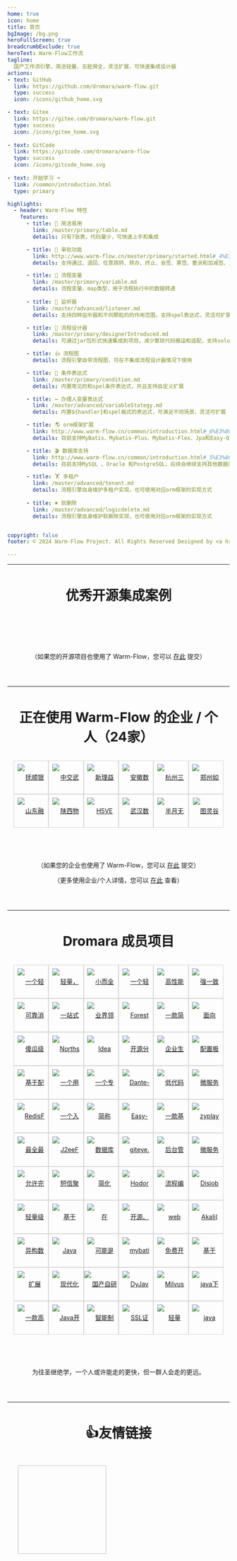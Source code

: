 ```yaml
---
home: true
icon: home
title: 首页
bgImage: /bg.png
heroFullScreen: true
breadcrumbExclude: true
heroText: Warm-Flow工作流
tagline:
  国产工作流引擎，简洁轻量，五脏俱全，灵活扩展，可快速集成设计器
actions:
- text: GitHub
  link: https://github.com/dromara/warm-flow.git
  type: success
  icon: /icons/github_home.svg

- text: Gitee
  link: https://gitee.com/dromara/warm-flow.git
  type: success
  icon: /icons/gitee_home.svg
  
- text: GitCode
  link: https://gitcode.com/dromara/warm-flow
  type: success
  icon: /icons/gitcode_home.svg
  
- text: 开始学习 ➜
  link: /common/introduction.html
  type: primary  

highlights:
  - header: Warm-Flow 特性
    features:
      - title: 🔅 简洁易用
        link: /master/primary/table.md
        details: 只有7张表，代码量少，可快速上手和集成

      - title: 🤏 审批功能
        link: http://www.warm-flow.cn/master/primary/started.html#_4%E3%80%81%E4%BB%A3%E7%A0%81%E7%A4%BA%E4%BE%8B
        details: 支持通过、退回、任意跳转、转办、终止、会签、票签、委派和加减签、互斥和并行网关

      - title: 🎐 流程变量
        link: /master/primary/variable.md
        details: 流程变量，map类型，用于流程执行中的数据转递
        
      - title: 🦻 监听器
        link: /master/advanced/listener.md
        details: 支持四种监听器和不同颗粒的的作用范围，支持spel表达式，灵活可扩展，参数传递，动态权限

      - title: 💯 流程设计器
        link: /master/primary/designerIntroduced.md
        details: 可通过jar包形式快速集成到项目，减少繁琐代码搬运和适配，支持solon和springboot

      - title: 👍 流程图
        details: 流程引擎自带流程图，可在不集成流程设计器情况下使用

      - title: 🔦 条件表达式
        link: /master/primary/condition.md
        details: 内置常见的和spel条件表达式，并且支持自定义扩展

      - title: ↔️ 办理人变量表达式
        link: /master/advanced/variableStategy.md
        details: 内置${handler}和spel格式的表达式，可满足不同场景，灵活可扩展

      - title: 🌎 orm框架扩展
        link: http://www.warm-flow.cn/common/introduction.html#_6%E3%80%81%E6%94%AF%E6%8C%81orm%E6%A1%86%E6%9E%B6%E7%B1%BB%E5%9E%8B
        details: 目前支持MyBatis、Mybatis-Plus、Mybatis-Flex、Jpa和Easy-Query，后续会由社区提供其他支持，扩展方便

      - title: 🎬 数据库支持
        link: http://www.warm-flow.cn/common/introduction.html#_5%E3%80%81%E6%94%AF%E6%8C%81%E6%95%B0%E6%8D%AE%E5%BA%93%E7%B1%BB%E5%9E%8B
        details: 目前支持MySQL 、Oracle 和PostgreSQL，后续会继续支持其他数据库或者国产数据库

      - title: 🏋 多租户
        link: /master/advanced/tenant.md
        details: 流程引擎自身维护多租户实现，也可使用对应orm框架的实现方式
        
      - title: ✖️ 软删除
        link: /master/advanced/logicdelete.md
        details: 流程引擎自身维护软删除实现，也可使用对应orm框架的实现方式


copyright: false
footer: © 2024 Warm-Flow Project. All Rights Reserved Designed by <a href="https://gitee.com/min290">xiaohua</a> Member of <a href="https://dromara.org.cn/">Dromara</a> <br><a href="https://beian.miit.gov.cn/">赣ICP备2021008655号-3</a>

---
```



---
<div class="com-box-f s-width">
    <div class="s-fenge"></div>
    <br><strong style="font-size: 30px;">优秀开源集成案例</strong><br><br><br>
    <div class="com-box com-box-you table-show-pj">
        <SiteInfo
        name="hh-vue"
        desc="官方集成案例:springboot2+vue2"
        url="http://www.hhzai.top/"
        logo="http://localhost:8081/logo.png"
        repo="https://gitee.com/min290/hh-vue.git"
        preview="https://foruda.gitee.com/images/1734069989612682159/d8370b7a_2218307.png"
        />
        <SiteInfo
        name="RuoYi-Vue3"
        desc="官方集成案例:vue3前端"
        url="http://www.hhzai.top/"
        logo="http://localhost:8081/logo.png"
        repo="https://gitee.com/min290/RuoYi-Vue3.git"
        preview="https://foruda.gitee.com/images/1734069989612682159/d8370b7a_2218307.png"
        />
    </div>
    <div style="height: 10px; clear: both;"></div>
    <p>
    	（如果您的开源项目也使用了 Warm-Flow，您可以 <a href="https://gitee.com/dromara/warm-flow/issues/IBB37F" target="_blank">在此</a> 提交）
    </p>
</div>

---
<div class="com-box-f s-width">
    <div class="s-fenge"></div>
    <br><strong style="font-size: 30px;">正在使用 Warm-Flow 的企业 / 个人（24家）</strong><br><br><br>
    <div class="com-box com-box-you table-show-pj">
        <a href="https://maxkey.top/" target="_blank">
    		<img class="lazy" data-original="https://www.bankoffs.com.cn/" title="抚顺银行" src="https://foruda.gitee.com/images/1724129406609614381/b3e2d2aa_2218307.png" style="">
    	</a>
    	<a href="https://gitee.com/dromara/TLog" target="_blank">
    		<img class="lazy" data-original="https://www.sneb.com.cn/zhgj/index_2578.html" title="中交武汉智行国际" src="https://foruda.gitee.com/images/1732083419998818655/3e444f08_2218307.png" style="">
    	</a>
    	<a href="https://gitee.com/dromara/liteFlow" target="_blank">
    		<img class="lazy" data-original="https://www.xly-net.com/login" title="新理益智慧网络科技（重庆）有限公司" src="https://foruda.gitee.com/images/1732083517105041838/b685e15c_2218307.png" style="">
    	</a>
    	<a href="https://hutool.cn/" target="_blank">
    		<img class="lazy" data-original="https://www.ctcemti.com" title="安徽数智建造研究院有限公司" src="https://foruda.gitee.com/images/1724128444763892376/f5925815_2218307.png" style="">
    	</a>
    	<a href="https://sa-token.cc/" target="_blank">
    		<img class="lazy" data-original="http://www.3into1.cn" title="杭州三之一智联科技有限公司" src="https://foruda.gitee.com/images/1724128656910849672/05712913_2218307.png" style="">
    	</a>
    	<a href="https://gitee.com/dromara/hmily" target="_blank">
    		<img class="lazy" data-original="https://ruyangkeji.com/" title="郑州如阳科技有限公司" src="https://foruda.gitee.com/images/1724128729136918262/f79703a0_2218307.png" style="">
    	</a>
    	<a href="https://gitee.com/dromara/Raincat" target="_blank">
    		<img class="lazy" data-original="https://www.runyoucloud.com" title="山东融佑信息科技有限公司" src="https://foruda.gitee.com/images/1724129195385753446/c9b9b908_2218307.png" style="">
    	</a>
    	<a href="https://gitee.com/dromara/myth" target="_blank">
    		<img class="lazy" data-original="http://www.aiwld.com.cn" title="陕西物联达智能科技有限公司" src="https://foruda.gitee.com/images/1724129259885472852/d538bd26_2218307.png" style="">
    	</a>
    	<a href="https://cubic.jiagoujishu.com/" target="_blank">
    		<img class="lazy" data-original="http://www.h5ve.com" title="H5VE团队" src="https://foruda.gitee.com/images/1724129316656246511/9f588786_2218307.png" style="">
    	</a>
    	<a href="http://forest.dtflyx.com/" target="_blank">
    		<img class="lazy" data-original="https://gitee.com/qq75547276/openflow-admin" title="武汉数演科技有限公司" nf="" src="https://foruda.gitee.com/images/1724129097682545577/22d88a87_2218307.png" style="">
    	</a>
    	<a href="https://jpom.top/" target="_blank">
    		<img class="lazy" data-original="" title="半月无霜" src="http://localhost:8081/logo.png" style="">
    	</a>
        <a href="https://jpom.top/" target="_blank">
    		<img class="lazy" data-original="" title="图灵谷" src="http://localhost:8081/logo.png" style="">
    	</a>
    </div>
    <div style="height: 10px; clear: both;"></div>
    <p>
    	（如果您的企业也使用了 Warm-Flow，您可以 <a href="https://gitee.com/dromara/warm-flow/issues/I7Y57D" target="_blank">在此</a> 提交）
    </p>
    <p>
    	（更多使用企业/个人详情，您可以 <a href="/common/companyintegration.md" target="_blank">在此</a> 查看）
    </p>
</div>

---
<div class="com-box-f s-width">
    <div class="s-fenge"></div>
    <br><strong style="font-size: 30px;">Dromara 成员项目</strong><br><br><br>
    <div class="com-box com-box-you table-show-pj">
    	<a href="https://gitee.com/dromara/TLog" target="_blank">
    		<img class="lazy" data-original="https://oss.dev33.cn/sa-token/link/tlog.png" title="一个轻量级的分布式日志标记追踪神器，10分钟即可接入，自动对日志打标签完成微服务的链路追踪" src="https://oss.dev33.cn/sa-token/link/tlog.png" style="">
    	</a>
    	<a href="https://gitee.com/dromara/liteFlow" target="_blank">
    		<img class="lazy" data-original="https://oss.dev33.cn/sa-token/link/liteflow.png" title="轻量，快速，稳定，可编排的组件式流程引擎" src="https://oss.dev33.cn/sa-token/link/liteflow.png" style="">
    	</a>
    	<a href="https://hutool.cn/" target="_blank">
    		<img class="lazy" data-original="https://oss.dev33.cn/sa-token/link/hutool.jpg" title="小而全的Java工具类库，使Java拥有函数式语言般的优雅，让Java语言也可以“甜甜的”。" src="https://oss.dev33.cn/sa-token/link/hutool.jpg" style="">
    	</a>
    	<a href="https://sa-token.cc/" target="_blank">
    		<img class="lazy" data-original="https://oss.dev33.cn/sa-token/link/sa-token.png" title="一个轻量级 java 权限认证框架，让鉴权变得简单、优雅！" src="https://oss.dev33.cn/sa-token/link/sa-token.png" style="">
    	</a>
    	<a href="https://gitee.com/dromara/hmily" target="_blank">
    		<img class="lazy" data-original="https://oss.dev33.cn/sa-token/link/hmily.png" title="高性能一站式分布式事务解决方案。" src="https://oss.dev33.cn/sa-token/link/hmily.png" style="">
    	</a>
    	<a href="https://gitee.com/dromara/Raincat" target="_blank">
    		<img class="lazy" data-original="https://oss.dev33.cn/sa-token/link/raincat.png" title="强一致性分布式事务解决方案。" src="https://oss.dev33.cn/sa-token/link/raincat.png" style="">
    	</a>
    	<a href="https://gitee.com/dromara/myth" target="_blank">
    		<img class="lazy" data-original="https://oss.dev33.cn/sa-token/link/myth.png" title="可靠消息分布式事务解决方案。" src="https://oss.dev33.cn/sa-token/link/myth.png" style="">
    	</a>
    	<a href="https://cubic.jiagoujishu.com/" target="_blank">
    		<img class="lazy" data-original="https://oss.dev33.cn/sa-token/link/cubic.png" title="一站式问题定位平台，以agent的方式无侵入接入应用，完整集成arthas功能模块，致力于应用级监控，帮助开发人员快速定位问题" src="https://oss.dev33.cn/sa-token/link/cubic.png" style="">
    	</a>
    	<a href="https://maxkey.top/" target="_blank">
    		<img class="lazy" data-original="https://oss.dev33.cn/sa-token/link/maxkey.png" title="业界领先的身份管理和认证产品" src="https://oss.dev33.cn/sa-token/link/maxkey.png" style="">
    	</a>
    	<a href="http://forest.dtflyx.com/" target="_blank">
    		<img class="lazy" data-original="https://oss.dev33.cn/sa-token/link/forest-logo.png" title="Forest能够帮助您使用更简单的方式编写Java的HTTP客户端" nf="" src="https://oss.dev33.cn/sa-token/link/forest-logo.png" style="">
    	</a>
    	<a href="https://jpom.top/" target="_blank">
    		<img class="lazy" data-original="https://oss.dev33.cn/sa-token/link/jpom.png" title="一款简而轻的低侵入式在线构建、自动部署、日常运维、项目监控软件" src="https://oss.dev33.cn/sa-token/link/jpom.png" style="">
    	</a>
    	<a href="https://su.usthe.com/" target="_blank">
    		<img class="lazy" data-original="https://oss.dev33.cn/sa-token/link/sureness.png" title="面向 REST API 的高性能认证鉴权框架" src="https://oss.dev33.cn/sa-token/link/sureness.png" style="">
    	</a>
    	<a href="https://easy-es.cn/" target="_blank">
    		<img class="lazy" data-original="https://oss.dev33.cn/sa-token/link/easy-es2.png" title="傻瓜级ElasticSearch搜索引擎ORM框架" src="https://oss.dev33.cn/sa-token/link/easy-es2.png" style="">
    	</a>
    	<a href="https://gitee.com/dromara/northstar" target="_blank">
    		<img class="lazy" data-original="https://oss.dev33.cn/sa-token/link/northstar_logo.png" title="Northstar盈富量化交易平台" src="https://oss.dev33.cn/sa-token/link/northstar_logo.png" style="">
    	</a>
    	<a href="https://dromara.gitee.io/fast-request/" target="_blank">
    		<img class="lazy" data-original="https://oss.dev33.cn/sa-token/link/fast-request.gif" title="Idea 版 Postman，为简化调试API而生" src="https://oss.dev33.cn/sa-token/link/fast-request.gif" style="">
    	</a>
    	<a href="https://www.jeesuite.com/" target="_blank">
    		<img class="lazy" data-original="https://oss.dev33.cn/sa-token/link/mendmix.png" title="开源分布式云原生架构一站式解决方案" src="https://oss.dev33.cn/sa-token/link/mendmix.png" style="">
    	</a>
    	<a href="https://gitee.com/dromara/koalas-rpc" target="_blank">
    		<img class="lazy" data-original="https://oss.dev33.cn/sa-token/link/koalas-rpc2.png" title="企业生产级百亿日PV高可用可拓展的RPC框架。" src="https://oss.dev33.cn/sa-token/link/koalas-rpc2.png" style="">
    	</a>
    	<a href="https://async.sizegang.cn/" target="_blank">
    		<img class="lazy" data-original="https://oss.dev33.cn/sa-token/link/gobrs-async.png" title="配置极简功能强大的异步任务动态编排框架" src="https://oss.dev33.cn/sa-token/link/gobrs-async.png" style="">
    	</a>
    	<a href="https://dynamictp.cn/" target="_blank">
    		<img class="lazy" data-original="https://oss.dev33.cn/sa-token/link/dynamic-tp.png" title="基于配置中心的轻量级动态可监控线程池" src="https://oss.dev33.cn/sa-token/link/dynamic-tp.png" style="">
    	</a>
    	<a href="https://www.x-easypdf.cn" target="_blank">
    		<img class="lazy" data-original="https://oss.dev33.cn/sa-token/link/x-easypdf.png" title="一个用搭积木的方式构建pdf的框架（基于pdfbox）" src="https://oss.dev33.cn/sa-token/link/x-easypdf.png" style="">
    	</a>
    	<a href="http://dromara.gitee.io/image-combiner" target="_blank">
    		<img class="lazy" data-original="https://oss.dev33.cn/sa-token/link/image-combiner.png" title="一个专门用于图片合成的工具，没有很复杂的功能，简单实用，却不失强大" src="https://oss.dev33.cn/sa-token/link/image-combiner.png" style="">
    	</a>
    	<a href="https://www.herodotus.cn/" target="_blank">
    		<img class="lazy" data-original="https://oss.dev33.cn/sa-token/link/dante-cloud2.png" title="Dante-Cloud 是一款企业级微服务架构和服务能力开发平台。" src="https://oss.dev33.cn/sa-token/link/dante-cloud2.png" style="">
    	</a>
    	<a href="http://www.mtruning.club" target="_blank">
    		<img class="lazy" data-original="https://oss.dev33.cn/sa-token/link/go-view.png" title="低代码数据可视化开发平台" src="https://oss.dev33.cn/sa-token/link/go-view.png" style="">
    	</a>
    	<a href="https://tangyh.top/" target="_blank">
    		<img class="lazy" data-original="https://oss.dev33.cn/sa-token/link/lamp-cloud.png" title="微服务中后台快速开发平台，支持租户(SaaS)模式、非租户模式" src="https://oss.dev33.cn/sa-token/link/lamp-cloud.png" style="">
    	</a>
    	<a href="https://www.redisfront.com/" target="_blank">
    		<img class="lazy" data-original="https://oss.dev33.cn/sa-token/link/redis-front.png" title="RedisFront 是一款开源免费的跨平台 Redis 桌面客户端工具, 支持单机模式, 集群模式, 哨兵模式以及 SSH 隧道连接, 可轻松管理Redis缓存数据." src="https://oss.dev33.cn/sa-token/link/redis-front.png" style="">
    	</a>
    	<a href="https://www.yuque.com/u34495/mivcfg" target="_blank">
    		<img class="lazy" data-original="https://oss.dev33.cn/sa-token/link/electron-egg.png" title="一个入门简单、跨平台、企业级桌面软件开发框架" src="https://oss.dev33.cn/sa-token/link/electron-egg.png" style="">
    	</a>
    	<a href="https://gitee.com/dromara/open-capacity-platform" target="_blank">
    		<img class="lazy" data-original="https://oss.dev33.cn/sa-token/link/open-capacity-platform.jpg" title="简称ocp是基于Spring Cloud的企业级微服务框架(用户权限管理，配置中心管理，应用管理，....)" src="https://oss.dev33.cn/sa-token/link/open-capacity-platform.jpg" style="">
    	</a>
    	<a href="http://easy-trans.fhs-opensource.top/" target="_blank">
    		<img class="lazy" data-original="https://oss.dev33.cn/sa-token/link/easy_trans.png" title="Easy-Trans 一个注解搞定数据翻译,减少30%SQL代码量" src="https://oss.dev33.cn/sa-token/link/easy_trans.png" style="">
    	</a>
    	<a href="https://gitee.com/dromara/neutrino-proxy" target="_blank">
    		<img class="lazy" data-original="https://oss.dev33.cn/sa-token/link/neutrino-proxy.svg" title="一款基于 Netty 的、开源的内网穿透神器。" src="https://oss.dev33.cn/sa-token/link/neutrino-proxy.svg" style="">
    	</a>
    	<!-- <a href="https://chatgpt.cn.obiscr.com/" target="_blank">
    		<img class="lazy" data-original="https://oss.dev33.cn/sa-token/link/chatgpt.png"
    			title="一个支持在 JetBrains 系列 IDE 上运行的 ChatGPT 的插件。">
    	</a> -->
    	<a href="https://gitee.com/dromara/zyplayer-doc" target="_blank">
    		<img class="lazy" data-original="https://oss.dev33.cn/sa-token/link/zyplayer-doc.png" title="zyplayer-doc是一款适合团队和个人使用的WIKI文档管理工具，同时还包含数据库文档、Api接口文档。" src="https://oss.dev33.cn/sa-token/link/zyplayer-doc.png" style="">
    	</a>
    	<a href="https://gitee.com/dromara/payment-spring-boot" target="_blank">
    		<img class="lazy" data-original="https://oss.dev33.cn/sa-token/link/payment-spring-boot.png" title="最全最好用的微信支付V3 Spring Boot 组件。" src="https://oss.dev33.cn/sa-token/link/payment-spring-boot.png" style="">
    	</a>
    	<a href="https://www.j2eefast.com/" target="_blank">
    		<img class="lazy" data-original="https://oss.dev33.cn/sa-token/link/j2eefast.png" title="J2eeFAST 是一个致力于中小企业 Java EE 企业级快速开发平台,我们永久开源!" src="https://oss.dev33.cn/sa-token/link/j2eefast.png" style="">
    	</a>
    	<a href="https://gitee.com/dromara/data-compare" target="_blank">
    		<img class="lazy" data-original="https://oss.dev33.cn/sa-token/link/dataCompare.png" title="数据库比对工具：hive 表数据比对，mysql、Doris 数据比对，实现自动化配置进行数据比对，避免频繁写sql 进行处理，低代码(Low-Code) 平台" src="https://oss.dev33.cn/sa-token/link/dataCompare.png" style="">
    	</a>
    	<a href="https://gitee.com/dromara/open-giteye-api" target="_blank">
    		<img class="lazy" data-original="https://oss.dev33.cn/sa-token/link/open-giteye-api.svg" title="giteye.net 是专为开源作者设计的数据图表服务工具类站点，提供了包括 Star 趋势图、贡献者列表、Gitee指数等数据图表服务。" src="https://oss.dev33.cn/sa-token/link/open-giteye-api.svg" style="">
    	</a>
    	<a href="https://gitee.com/dromara/RuoYi-Vue-Plus" target="_blank">
    		<img class="lazy" data-original="https://oss.dev33.cn/sa-token/link/RuoYi-Vue-Plus.png" title="后台管理系统 重写 RuoYi-Vue 所有功能 集成 Sa-Token + Mybatis-Plus + Jackson + Xxl-Job + SpringDoc + Hutool + OSS 定期同步" src="https://oss.dev33.cn/sa-token/link/RuoYi-Vue-Plus.png" style="">
    	</a>
    	<a href="https://gitee.com/dromara/RuoYi-Cloud-Plus" target="_blank">
    		<img class="lazy" data-original="https://oss.dev33.cn/sa-token/link/RuoYi-Cloud-Plus.png" title="微服务管理系统 重写RuoYi-Cloud所有功能 整合 SpringCloudAlibaba Dubbo3.0 Sa-Token Mybatis-Plus MQ OSS ES Xxl-Job Docker 全方位升级 定期同步" src="https://oss.dev33.cn/sa-token/link/RuoYi-Cloud-Plus.png" style="">
    	</a>
    	<a href="https://gitee.com/dromara/stream-query" target="_blank">
    		<img class="lazy" data-original="https://oss.dev33.cn/sa-token/link/stream-query.png" title="允许完全摆脱 Mapper 的 mybatis-plus 体验！封装 stream 和 lambda 操作进行数据返回处理。" src="https://oss.dev33.cn/sa-token/link/stream-query.png" style="">
    	</a>
    	<a href="https://wind.kim/" target="_blank">
    		<img class="lazy" data-original="https://oss.dev33.cn/sa-token/link/sms4j.png" title="短信聚合工具，让发送短信变的更简单。" src="https://oss.dev33.cn/sa-token/link/sms4j.png" style="">
    	</a>
    	<a href="https://cloudeon.top/" target="_blank">
    		<img class="lazy" data-original="https://oss.dev33.cn/sa-token/link/cloudeon.png" title="简化kubernetes上大数据集群的运维管理" src="https://oss.dev33.cn/sa-token/link/cloudeon.png" style="">
    	</a>
    	<a href="https://github.com/dromara/hodor" target="_blank">
    		<img class="lazy" data-original="https://oss.dev33.cn/sa-token/link/hodor.png" title="Hodor是一个专注于任务编排和高可用性的分布式任务调度系统。" src="https://oss.dev33.cn/sa-token/link/hodor.png" style="">
    	</a>
    	<a href="http://nsrule.com/" target="_blank">
    		<img class="lazy" data-original="https://oss.dev33.cn/sa-token/link/test-hub.png" title="流程编排，插件驱动，测试无限可能" src="https://oss.dev33.cn/sa-token/link/test-hub.png" style="">
    	</a>
    	<a href="https://gitee.com/dromara/disjob" target="_blank">
    		<img class="lazy" data-original="https://oss.dev33.cn/sa-token/link/disjob-2.png" title="Disjob是一个分布式的任务调度框架" src="https://oss.dev33.cn/sa-token/link/disjob-2.png" style="">
    	</a>
    	<a href="https://gitee.com/dromara/binlog4j" target="_blank">
    		<img class="lazy" data-original="https://oss.dev33.cn/sa-token/link/Binlog4j.png" title="轻量级 Mysql Binlog 客户端, 提供宕机续读, 高可用集群等特性" src="https://oss.dev33.cn/sa-token/link/Binlog4j.png" style="">
    	</a>
    	<a href="https://gitee.com/dromara/yft-design" target="_blank">
    		<img class="lazy" data-original="https://oss.dev33.cn/sa-token/link/yft-design.png" title="基于 Canvas 的开源版 创客贴 支持导出json，svg, image文件。" src="https://oss.dev33.cn/sa-token/link/yft-design.png" style="">
    	</a>
    	<a href="https://gitee.com/dromara/x-file-storage" target="_blank">
    		<img class="lazy" data-original="https://oss.dev33.cn/sa-token/link/x-file-storage.svg" title="在 SpringBoot 中通过简单的方式将文件存储到 本地、阿里云 OSS、腾讯云 COS、七牛云 Kodo等" src="https://oss.dev33.cn/sa-token/link/x-file-storage.svg" style="">
    	</a>
    	<a href="https://wemq.nicholasld.cn/" target="_blank">
    		<img class="lazy" data-original="https://oss.dev33.cn/sa-token/link/wemq.png" title="开源、高性能、安全、功能强大的物联网调试和管理解决方案。" src="https://oss.dev33.cn/sa-token/link/wemq.png" style="">
    	</a>
    	<a href="https://gitee.com/dromara/mayfly-go" target="_blank">
    		<img class="lazy" data-original="https://oss.dev33.cn/sa-token/link/mayfly-go.png" title="web 版 linux(终端[终端回放] 文件 脚本 进程 计划任务)、数据库（mysql postgres）、redis(单机 哨兵 集群)、mongo 统一管理操作平台" src="https://oss.dev33.cn/sa-token/link/mayfly-go.png" style="">
    	</a>
    	<a href="https://akali.yomahub.com/" target="_blank">
    		<img class="lazy" data-original="https://oss.dev33.cn/sa-token/link/akali.png" title="Akali(阿卡丽)，轻量级本地化热点检测/降级框架，10秒钟即可接入使用！大流量下的神器" src="https://oss.dev33.cn/sa-token/link/akali.png" style="">
    	</a>
    	<a href="https://gitee.com/dromara/dbswitch" target="_blank">
    		<img class="lazy" data-original="https://oss.dev33.cn/sa-token/link/dbswitch.png" title="异构数据库迁移同步(搬家)工具。" src="https://oss.dev33.cn/sa-token/link/dbswitch.png" style="">
    	</a>
    	<a href="https://gitee.com/dromara/easyAi" target="_blank">
    		<img class="lazy" data-original="https://oss.dev33.cn/sa-token/link/easyAI.png" title="Java 傻瓜式 AI 框架。" src="https://oss.dev33.cn/sa-token/link/easyAI.png" style="">
    	</a>
    	<a href="https://gitee.com/dromara/tianai-captcha" target="_blank">
    		<img class="lazy" data-original="https://oss.dev33.cn/sa-token/link/tianai-captcha.png" title="可能是java界最好的开源行为验证码 captcha、captcha、captcha、captcha、tianai-captcha [滑块验证码、点选验证码、行为验证码、旋转验证码， 滑动验证码]。" src="https://oss.dev33.cn/sa-token/link/tianai-captcha.png" style="">
    	</a>
    	<a href="https://gitee.com/dromara/mybatis-plus-ext" target="_blank">
    		<img class="lazy" data-original="https://oss.dev33.cn/sa-token/link/mybatis-plus-ext.png" title="mybatis-plus 框架的增强拓展包。" src="https://oss.dev33.cn/sa-token/link/mybatis-plus-ext.png" style="">
    	</a>
    	<a href="https://gitee.com/dromara/dax-pay" target="_blank">
    		<img class="lazy" data-original="https://oss.dev33.cn/sa-token/link/dax-pay.png" title="免费开源的支付网关。" src="https://oss.dev33.cn/sa-token/link/dax-pay.png" style="">
    	</a>
    	<a href="https://gitee.com/dromara/sayOrder" target="_blank">
    		<img class="lazy" data-original="https://oss.dev33.cn/sa-token/link/sayorder.png" title="基于easyAi引擎的JAVA高性能，低成本，轻量级智能客服。" src="https://oss.dev33.cn/sa-token/link/sayorder.png" style="">
    	</a>
    	<a href="https://gitee.com/dromara/mybatis-jpa-extra" target="_blank">
    		<img class="lazy" data-original="https://oss.dev33.cn/sa-token/link/mybatis-jpa-extra.png" title="扩展MyBatis JPA支持，简化CUID操作，增强SELECT分页查询" src="https://oss.dev33.cn/sa-token/link/mybatis-jpa-extra.png" style="">
    	</a>
    	<a href="https://newcar.js.org/zh/" target="_blank">
    		<img class="lazy"  data-original="https://oss.dev33.cn/sa-token/link/newcar.png" title="现代化的动画引擎" src="https://oss.dev33.cn/sa-token/link/newcar.png" style="">
    	</a>
    	<a href="http://warm-flow.cn" target="_blank">
    		<img class="lazy"  data-original="https://oss.dev33.cn/sa-token/link/warm-flow.png" title="国产自研工作流，其特点简洁(只有6张表)但又不简单，五脏俱全，组件独立，可扩展，可满足中小项目的组件。" src="https://oss.dev33.cn/sa-token/link/warm-flow.png" style="max-width: 110%">
    	</a>
    	<a href="https://gitee.com/dromara/dy-java" target="_blank">
    		<img class="lazy" data-original="https://oss.dev33.cn/sa-token/link/dy-java.png" title="DyJava是一款功能强大的抖音Java开发工具包" src="https://oss.dev33.cn/sa-token/link/dy-java.png" style="">
    	</a>
    	<a href="https://gitee.com/dromara/MilvusPlus" target="_blank">
    		<img class="lazy" data-original="https://oss.dev33.cn/sa-token/link/MilvusPlus-logo.png" title="MilvusPlus（简称 MP）是一个 Milvus 的操作工具，旨在简化与 Milvus 向量数据库的交互，为开发者提供类似 MyBatis-Plus 注解和方法调用风格的直观 API,提高效率而生。" src="https://oss.dev33.cn/sa-token/link/MilvusPlus-logo.png" style="">
    	</a>
    	<a href="http://www.easy-query.com/easy-query-doc/" target="_blank">
    		<img class="lazy" data-original="https://oss.dev33.cn/sa-token/link/easy-query.png" title="java下唯一一款同时支持强类型对象关系查询和强类型SQL语法查询的ORM,拥有对象模型筛选、隐式子查询、隐式join、显式子查询、显式join,支持Java/Kotlin" src="https://oss.dev33.cn/sa-token/link/easy-query.png" style="">
    	</a>
    	<a href="https://gitee.com/dromara/orion-visor" target="_blank">
    		<img class="lazy" data-original="https://oss.dev33.cn/sa-token/link/horizontal.png" title="一款高颜值、现代化的智能运维&amp;轻量堡垒机平台。" src="https://oss.dev33.cn/sa-token/link/horizontal.png" style="">
    	</a>
    	<a href="https://www.ujcms.com/" target="_blank">
    		<img class="lazy" data-original="https://oss.dev33.cn/sa-token/link/ujcms.png" title="Java开源网站内容管理系统(java cms)。使用SpringBoot、MyBatis、Vue3、ElementPlus、Vite、TypeScript等技术开发。" src="https://oss.dev33.cn/sa-token/link/ujcms.png" style="">
    	</a>
    	<a href="https://gitee.com/dromara/skyeye" target="_blank">
    		<img class="lazy" data-original="https://oss.dev33.cn/sa-token/link/skyeye-logo.png" title="智能制造一体化，采用Springboot + winUI的低代码平台开发模式。包含30多个应用模块、50多种电子流程" src="https://oss.dev33.cn/sa-token/link/skyeye-logo.png" style="">
    	</a>
    	<a href="https://domain-admin.cn/" target="_blank">
    		<img class="lazy" data-original="https://oss.dev33.cn/sa-token/link/domain-admin.png" title="SSL证书监测平台，申请证书，自动续签，到期提醒。" src="https://oss.dev33.cn/sa-token/link/domain-admin.png" style="">
    	</a>
    	<a href="https://gitee.com/dromara/carbon" target="_blank">
    		<img class="lazy" data-original="https://oss.dev33.cn/sa-token/link/carbon.png" title="轻量级、语义化、对开发者友好的 golang 时间处理库" src="https://oss.dev33.cn/sa-token/link/carbon.png" style="">
    	</a>
    	<a href="https://gitee.com/dromara/mica-mqtt" target="_blank">
    		<img class="lazy" data-original="https://oss.dev33.cn/sa-token/link/mica-mqtt.png" title="java mqtt 基于 java aio 实现，开源、简单、易用、低延迟、高性能百万级 java mqtt client 组件和 java mqtt broker 服务。" src="https://oss.dev33.cn/sa-token/link/mica-mqtt.png" style="">
    	</a>
    </div>
    <div style="height: 10px; clear: both;"></div>
    <p>
    	为往圣继绝学，一个人或许能走的更快，但一群人会走的更远。
    </p>
</div>

<style>
  .com-box {
    display: flex;
    flex-wrap: wrap;
    width: 100%;
    margin-bottom: 50px;
    justify-content: flex-start;
  }
  .com-box-f {
      padding: 1em 1em;
      padding-bottom: 30px;
      text-align: center;
  }
  .com-box-you a {
      flex: 0 0 14.5%;
      line-height: 60px;
      height: 60px;
      margin: 10px;
  }
  .table-show-pj a img {
    min-width: 60%;
    max-width: 80%;
    vertical-align: middle;
    max-height: 100%;
    transition: transform 0.2s !important;
  }
  .table-show-pj a {
    border-width: 0 1px 1px 0px;
  }
  .table-show-pj a {
    flex: 0 0 16.5%;
    border: 1px #d5d5d5 solid;
    margin: 0;
    padding: 7px 0;
    overflow: hidden;
  }
  .com-box a {
      display: block;
      flex: 1 0 14.5%;
      margin: 0px;
      cursor: pointer;
  }   

  .vp-feature-item:hover {
    background-color: var(--bg-color-secondary);
    box-shadow: 0 2px 12px 0 var(--card-shadow);
    transform: translate(-2px, -2px);
    transform: scale(1.05);
  }
    .links {
        display: flex;
        flex-wrap: wrap;
    }

    .links a {
        padding: 10px;
    }

    .links a img {
        width: 200px !important;
        height: 200px !important;
    }
    .vp-feature-item:hover {
    background-color: var(--bg-color-secondary);
    box-shadow: 0 2px 12px 0 var(--card-shadow);
    transform: translate(-2px, -2px);
    transform: scale(1.05);
  }

  .links {
    display: flex;
    flex-wrap: wrap;
  }

  .links a {
    padding: 10px;
  }

  .links a img {
    width: 200px !important;
    height: 200px !important;
  }

</style>

---
<div style="padding: 1em 1em; padding-bottom: 30px; text-align: center;">
	<br><strong style="font-size: 30px;">👍友情链接</strong><br><br><br>
    <div class="links ">
            <a :href="item.href" target="_blank" v-for="item in projectList" :key="item.href">
              <img :src="item.src" :alt="item.alt" :title="item.title">
            </a>
    </div>
</div>



<script>

import { ref, onMounted } from 'vue';

export default {
  setup() {
    const projectList = ref([]);
    const links = ref();

    const fetchData = async () => {
      projectList.value = [
        { href: "https://item.jd.com/13928958.html", src: "/yqlj/flowableHb.jpg", alt: "open-capacity-platform", title: "对flowable有兴趣的朋友可以购买贺波老师的书《深入flowable流程引擎》" },
        { href: "http://www.easy-query.com/easy-query-doc/", src: "/yqlj/easy-query.png", alt: "open-capacity-platform", title: "java下唯一一款同时支持强类型对象关系查询和强类型SQL语法查询的ORM,拥有对象模型筛选、隐式子查询、隐式join、显式子查询、显式join,支持Java/Kotlin" },
      ];
    };

    const navigateTo = () => {
      const pElement = document.querySelector('.vp-hero-actions');

      var contentToAppend = `        <p>
          <a href="https://gitee.com/dromara/warm-flow.git" style="margin-left: 12px;"><img src="https://gitee.com/dromara/warm-flow/badge/star.svg?theme=dark"></a>
          <a href='https://gitee.com/dromara/warm-flow/members'><img src='https://gitee.com/dromara/warm-flow/badge/fork.svg?theme=dark' alt='fork'></a>
          <a href='https://github.com/dromara/warm-flow.git'><img src='https://img.shields.io/github/stars/dromara/warm-flow.svg' alt='fork'></a>
          <a href='https://github.com/dromara/warm-flow.git'><img src='https://img.shields.io/github/forks/dromara/warm-flow.svg' alt='fork'></a>
          <a href='https://gitcode.com/dromara/warm-flow'><img src='https://gitcode.com/dromara/warm-flow/star/badge.svg' alt='fork'></a>
          <a href='https://gitee.com/dromara/warm-flow/blob/master/LICENSE'><img src='https://img.shields.io/badge/License-Apache2.0-blue.svg' alt='fork'></a>
        </p>
      `;

      if (pElement) {
        pElement.insertAdjacentHTML('afterend', contentToAppend);
      } else {
        console.error('.vp-hero-actions 元素未找到');
      }

      const element = document.querySelector('.main-description');
      const text = element.textContent;
      let index = 0;
    
      element.textContent = ''; // 清空原始文本
    
      function typeWriter() {
        if (index < text.length) {
          element.textContent += text.charAt(index);
          index++;
          setTimeout(typeWriter, 100); // 每100毫秒显示一个字符
        }
      }
    
      typeWriter();
    };

    onMounted(() => {
      fetchData();
      navigateTo();
    });

    return {
      projectList,
      links,
    };
  },
};
</script>
